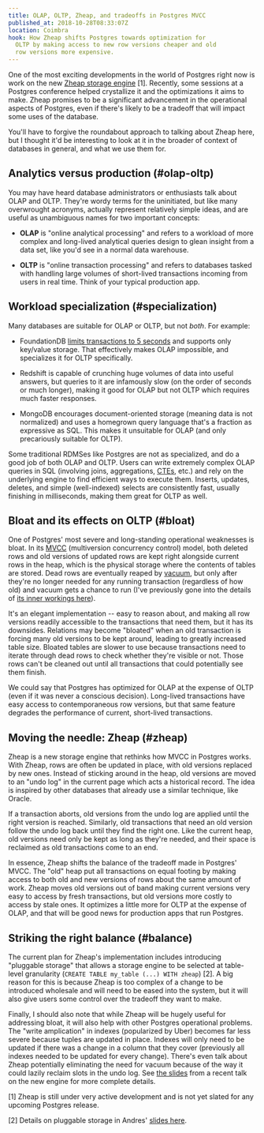 ```yaml
---
title: OLAP, OLTP, Zheap, and tradeoffs in Postgres MVCC
published_at: 2018-10-28T08:33:07Z
location: Coimbra
hook: How Zheap shifts Postgres towards optimization for
  OLTP by making access to new row versions cheaper and old
  row versions more expensive.
---
```


One of the most exciting developments in the world of
Postgres right now is work on the new [Zheap storage
engine][zheap] [1]. Recently, some sessions at a Postgres
conference helped crystallize it and the optimizations it
aims to make. Zheap promises to be a significant
advancement in the operational aspects of Postgres, even if
there's likely to be a tradeoff that will impact some uses
of the database.

You'll have to forgive the roundabout approach to talking
about Zheap here, but I thought it'd be interesting to look
at it in the broader of context of databases in general,
and what we use them for.

## Analytics versus production (#olap-oltp)

You may have heard database administrators or enthusiasts
talk about OLAP and OLTP. They're wordy terms for the
uninitiated, but like many overwrought acronyms, actually
represent relatively simple ideas, and are useful as
unambiguous names for two important concepts:

* **OLAP** is "online analytical processing" and refers to
  a workload of more complex and long-lived analytical
  queries design to glean insight from a data set, like
  you'd see in a normal data warehouse.

* **OLTP** is "online transaction processing" and refers to
  databases tasked with handling large volumes of
  short-lived transactions incoming from users in real
  time. Think of your typical production app.

## Workload specialization (#specialization)

Many databases are suitable for OLAP or OLTP, but not
_both_. For example:

* FoundationDB [limits transactions to 5 seconds][fivesec]
  and supports only key/value storage. That effectively
  makes OLAP impossible, and specializes it for OLTP
  specifically.

* Redshift is capable of crunching huge volumes of data
  into useful answers, but queries to it are infamously
  slow (on the order of seconds or much longer), making it
  good for OLAP but not OLTP which requires much faster
  responses.

* MongoDB encourages document-oriented storage (meaning
  data is not normalized) and uses a homegrown query
  language that's a fraction as expressive as SQL. This
  makes it unsuitable for OLAP (and only precariously
  suitable for OLTP).

Some traditional RDMSes like Postgres are not as
specialized, and do a good job of both OLAP and OLTP. Users
can write extremely complex OLAP queries in SQL (involving
joins, aggregations, [CTEs][cte], etc.) and rely on the
underlying engine to find efficient ways to execute them.
Inserts, updates, deletes, and simple (well-indexed)
selects are consistently fast, usually finishing in
milliseconds, making them great for OLTP as well.

## Bloat and its effects on OLTP (#bloat)

One of Postgres' most severe and long-standing operational
weaknesses is bloat. In its [MVCC][mvcc] (multiversion
concurrency control) model, both deleted rows and old
versions of updated rows are kept right alongside current
rows in the heap, which is the physical storage where the
contents of tables are stored. Dead rows are eventually
reaped by [vacuum], but only after they're no longer needed
for any running transaction (regardless of how old) and
vacuum gets a chance to run (I've previously gone into the
details of [its inner workings here](/postgres-atomicity)).

It's an elegant implementation -- easy to reason about, and
making all row versions readily accessible to the
transactions that need them, but it has its downsides.
Relations may become "bloated" when an old transaction is
forcing many old versions to be kept around, leading to
greatly increased table size. Bloated tables are slower to
use because transactions need to iterate through dead rows
to check whether they're visible or not. Those rows can't
be cleaned out until all transactions that could
potentially see them finish.

We could say that Postgres has optimized for OLAP at the
expense of OLTP (even if it was never a conscious
decision). Long-lived transactions have easy access to
contemporaneous row versions, but that same feature
degrades the performance of current, short-lived
transactions.

## Moving the needle: Zheap (#zheap)

Zheap is a new storage engine that rethinks how MVCC in
Postgres works. With Zheap, rows are often be updated in
place, with old versions replaced by new ones. Instead of
sticking around in the heap, old versions are moved to an
"undo log" in the current page which acts a historical
record. The idea is inspired by other databases that
already use a similar technique, like Oracle.

If a transaction aborts, old versions from the undo log are
applied until the right version is reached. Similarly, old
transactions that need an old version follow the undo log
back until they find the right one. Like the current heap,
old versions need only be kept as long as they're needed,
and their space is reclaimed as old transactions come to
an end.

In essence, Zheap shifts the balance of the tradeoff made
in Postgres' MVCC. The "old" heap put all transactions on
equal footing by making access to both old and new versions
of rows about the same amount of work. Zheap moves old
versions out of band making current versions very easy to
access by fresh transactions, but old versions more costly
to access by stale ones. It optimizes a little more for
OLTP at the expense of OLAP, and that will be good news for
production apps that run Postgres.

## Striking the right balance (#balance)

The current plan for Zheap's implementation includes
introducing "pluggable storage" that allows a storage
engine to be selected at table-level granularity (`CREATE
TABLE my_table (...) WITH zheap`) [2]. A big reason for
this is because Zheap is too complex of a change to be
introduced wholesale and will need to be eased into the
system, but it will also give users some control over the
tradeoff they want to make.

Finally, I should also note that while Zheap will be hugely
useful for addressing bloat, it will also help with other
Postgres operational problems. The "write amplication" in
indexes (popularized by Uber) becomes far less severe
because tuples are updated in place. Indexes will only need
to be updated if there was a change in a column that they
cover (previously all indexes needed to be updated for
every change). There's even talk about Zheap potentially
eliminating the need for vacuum because of the way it could
lazily reclaim slots in the undo log. See [the
slides][zheapslides] from a recent talk on the new engine
for more complete details.

[1] Zheap is still under very active development and is not
yet slated for any upcoming Postgres release.

[2] Details on pluggable storage in Andres' [slides
here][pluggable].

[cte]: https://www.postgresql.org/docs/current/static/queries-with.html
[fivesec]: https://apple.github.io/foundationdb/known-limitations.html
[mvcc]: https://en.wikipedia.org/wiki/Multiversion_concurrency_control
[pluggable]: http://anarazel.de/talks/2018-10-25-pgconfeu-pluggable-storage/pluggable.pdf
[vacuum]: https://www.postgresql.org/docs/current/static/sql-vacuum.html
[zheap]: https://github.com/EnterpriseDB/zheap
[zheapslides]: https://www.postgresql.eu/events/pgconfeu2018/sessions/session/2104/slides/93/zheap-a-new-storage-format-postgresql.pdf
